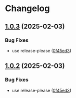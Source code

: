 # Changelog

## [1.0.3](https://github.com/cprecioso/pkpass/compare/schema-runtime-v1.0.2...schema-runtime-v1.0.3) (2025-02-03)


### Bug Fixes

* use release-please ([0f45ed3](https://github.com/cprecioso/pkpass/commit/0f45ed3ba801f39be440d1586376ed31a3405f7f))

## [1.0.2](https://github.com/cprecioso/pkpass/compare/schema-runtime-v1.0.1...schema-runtime-v1.0.2) (2025-02-03)


### Bug Fixes

* use release-please ([0f45ed3](https://github.com/cprecioso/pkpass/commit/0f45ed3ba801f39be440d1586376ed31a3405f7f))
